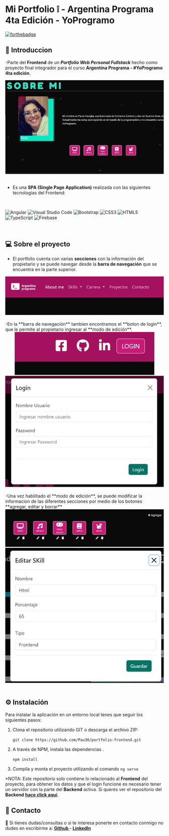 # Mi Portfolio :grey_exclamation: - Argentina Programa 4ta Edición - YoProgramo

[![forthebadge](https://forthebadge.com/images/badges/built-with-love.svg)](https://forthebadge.com)

## :page_facing_up: Introduccion

-Parte del **Frontend** de un ***Portfolio Web Personal Fullstack*** hecho como proyecto final integrador para el curso **Argentina Programa - #YoProgramo 4ta edición**.
<div align="center">
<img src="https://github.com/Pau30/portfolio-frontend/blob/main/src/assets/img/portproye.jpg">
</div>
<br>

- Es una **SPA (Single Page Application)** realizada con las siguientes tecnologías del Frontend: 
<br>

![Angular](https://img.shields.io/badge/angular-%23DD0031.svg?style=for-the-badge&logo=angular&logoColor=white)
![Visual Studio Code](https://img.shields.io/badge/Visual%20Studio%20Code-0078d7.svg?style=for-the-badge&logo=visual-studio-code&logoColor=white)
![Bootstrap](https://img.shields.io/badge/bootstrap-%23563D7C.svg?style=for-the-badge&logo=bootstrap&logoColor=white)
![CSS3](https://img.shields.io/badge/css3-%231572B6.svg?style=for-the-badge&logo=css3&logoColor=white)
![HTML5](https://img.shields.io/badge/html5-%23E34F26.svg?style=for-the-badge&logo=html5&logoColor=white)
![TypeScript](https://img.shields.io/badge/typescript-%23007ACC.svg?style=for-the-badge&logo=typescript&logoColor=white)
![Firebase](https://img.shields.io/badge/firebase-%23039BE5.svg?style=for-the-badge&logo=firebase)


<br>

## :computer: Sobre el proyecto

- El portfolio cuenta con varias **secciones** con la información del propietario y se puede navegar desde la **barra de navegación** que se encuentra en la parte superior.

<div align="center">
<img src="https://github.com/Pau30/portfolio-frontend/blob/main/src/assets/img/barra.jpg">
</div>
<br>
-En la **barra de navegación** tambien encontramos el **boton de login**, que le permite al propietario ingresar al **modo de edición**. 
<div align="center">
<img src="https://github.com/Pau30/portfolio-frontend/blob/main/src/assets/img/login.jpg">
<img src="https://github.com/Pau30/portfolio-frontend/blob/main/src/assets/img/login2.jpg">
</div>
<br>
-Una vez habilitado el **modo de edición**, se puede modificar la informacion de las diferentes secciones por medio de los botones **agregar, editar y borrar** 
<div align="center">
<img src="https://github.com/Pau30/portfolio-frontend/blob/main/src/assets/img/edicion.jpg">
<img src="https://github.com/Pau30/portfolio-frontend/blob/main/src/assets/img/edicion2.jpg">
</div>
<br>

  ## :gear: Instalación
  Para instalar la aplicación en un entorno local tenes que seguir los siguientes pasos: 

  1. Clona el repositorio utilizando GIT o descarga el archivo ZIP:

      `git clone https://github.com/Pau30/portfolio-frontend.git`

  2. A través de NPM, instala las dependencias .

      `npm install`

  3. Compila y monta el proyecto utilizando el comando `ng serve`

  *NOTA: Este repositorio solo contiene lo relacionado al **Frontend** del proyecto, para obtener los datos y que el login funcione es necesario tener un servidor con la parte del **Backend** activa. Si queres ver el repositorio del **Backend** **[hace click aquí](https://github.com/Pau30/portfolio-backend).**

## :email: Contacto
:information_desk_person: Si tienes dudas/consultas o si te interesa ponerte en contacto conmigo no dudes en escribirme a:
**[Github ](https://github.com/Pau30) - [LinkedIn ](https://www.linkedin.com/in/paula-caviglia-4b141b87/)**


